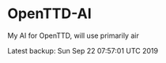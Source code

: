 # OpenTTD-AI
My AI for OpenTTD, will use primarily air

Latest backup: Sun Sep 22 07:57:01 UTC 2019
